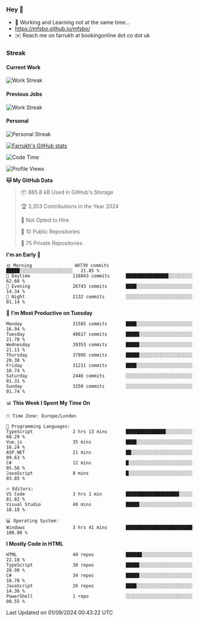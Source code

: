 ### Hey 👋

- 🏃 Working and Learning not at the same time...
- https://mfsbo.github.io/mfsbo/
- ✉️ Reach me on farrukh at bookingonline dot co dot uk

### Streak
#### Current Work
![Work Streak](https://streak-stats.demolab.com/?user=mfsbo)
#### Previous Jobs
![Work Streak](https://streak-stats.demolab.com/?user=farrukhcw)
#### Personal
![Personal Streak](https://streak-stats.demolab.com/?user=farrukhsubhani)

[![Farrukh's GitHub stats](https://github-readme-stats.vercel.app/api?username=mfsbo&hide=stars&count_private=true)](https://github.com/mfsbo/)

<!--START_SECTION:waka-->
![Code Time](http://img.shields.io/badge/Code%20Time-726%20hrs%2033%20mins-blue)

![Profile Views](http://img.shields.io/badge/Profile%20Views-0-blue)

**🐱 My GitHub Data** 

> 📦 885.8 kB Used in GitHub's Storage 
 > 
> 🏆 3,353 Contributions in the Year 2024
 > 
> 🚫 Not Opted to Hire
 > 
> 📜 10 Public Repositories 
 > 
> 🔑 75 Private Repositories 
 > 
**I'm an Early 🐤** 

```text
🌞 Morning                40739 commits       █████░░░░░░░░░░░░░░░░░░░░   21.85 % 
🌆 Daytime                116843 commits      ████████████████░░░░░░░░░   62.66 % 
🌃 Evening                26743 commits       ████░░░░░░░░░░░░░░░░░░░░░   14.34 % 
🌙 Night                  2132 commits        ░░░░░░░░░░░░░░░░░░░░░░░░░   01.14 % 
```
📅 **I'm Most Productive on Tuesday** 

```text
Monday                   31585 commits       ████░░░░░░░░░░░░░░░░░░░░░   16.94 % 
Tuesday                  40617 commits       █████░░░░░░░░░░░░░░░░░░░░   21.78 % 
Wednesday                39353 commits       █████░░░░░░░░░░░░░░░░░░░░   21.11 % 
Thursday                 37995 commits       █████░░░░░░░░░░░░░░░░░░░░   20.38 % 
Friday                   31211 commits       ████░░░░░░░░░░░░░░░░░░░░░   16.74 % 
Saturday                 2446 commits        ░░░░░░░░░░░░░░░░░░░░░░░░░   01.31 % 
Sunday                   3250 commits        ░░░░░░░░░░░░░░░░░░░░░░░░░   01.74 % 
```


📊 **This Week I Spent My Time On** 

```text
🕑︎ Time Zone: Europe/London

💬 Programming Languages: 
TypeScript               2 hrs 13 mins       ███████████████░░░░░░░░░░   60.29 % 
Vue.js                   35 mins             ████░░░░░░░░░░░░░░░░░░░░░   16.24 % 
ASP.NET                  21 mins             ██░░░░░░░░░░░░░░░░░░░░░░░   09.63 % 
C#                       12 mins             █░░░░░░░░░░░░░░░░░░░░░░░░   05.56 % 
JavaScript               8 mins              █░░░░░░░░░░░░░░░░░░░░░░░░   03.85 % 

🔥 Editors: 
VS Code                  3 hrs 1 min         ████████████████████░░░░░   81.82 % 
Visual Studio            40 mins             █████░░░░░░░░░░░░░░░░░░░░   18.18 % 

💻 Operating System: 
Windows                  3 hrs 41 mins       █████████████████████████   100.00 % 
```

**I Mostly Code in HTML** 

```text
HTML                     40 repos            ██████░░░░░░░░░░░░░░░░░░░   22.10 % 
TypeScript               38 repos            █████░░░░░░░░░░░░░░░░░░░░   20.99 % 
C#                       34 repos            █████░░░░░░░░░░░░░░░░░░░░   18.78 % 
JavaScript               26 repos            ████░░░░░░░░░░░░░░░░░░░░░   14.36 % 
PowerShell               1 repo              ░░░░░░░░░░░░░░░░░░░░░░░░░   00.55 % 
```




 Last Updated on 01/09/2024 00:43:22 UTC
<!--END_SECTION:waka-->
<!--
**mfsbo/mfsbo** is a ✨ _special_ ✨ repository because its `README.md` (this file) appears on your GitHub profile.

Here are some ideas to get you started:

- 🔭 I’m currently working on ...
- 🌱 I’m currently learning ...
- 👯 I’m looking to collaborate on ...
- 🤔 I’m looking for help with ...
- 💬 Ask me about ...
- 📫 How to reach me: ...
- 😄 Pronouns: ...
- ⚡ Fun fact: ...
-->
